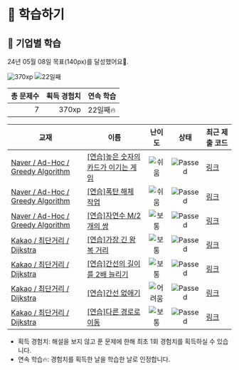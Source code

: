 # 📖 학습하기

## 🚀 기업별 학습
24년 05월 08일 목표(140px)를 달성했어요🥳.

![370xp](https://img.shields.io/badge/EXP-370xp-%235cb85c.svg?for-the-badge)
![22일째](https://img.shields.io/badge/연속학습-22일째-%23E34F26.svg?for-the-badge)

|총 문제수|획득 경험치|연속 학습|
|---:|---:|---|
7|370xp|22일째🔥|

|교재|이름|난이도|상태|최근 제출 코드|
|---|---|:---:|:---:|---|
|[Naver / Ad-Hoc / Greedy Algorithm](https://www.codetree.ai/missions?missionId=14)|[[연습]높은 숫자의 카드가 이기는 게임](https://www.codetree.ai/missions/14/problems/a-high-number-of-cards-wins)|![쉬움][easy]|![Passed][passed]|[링크](https://github.com/softho0n/codetree-TILs/blob/main/240508/%EB%86%92%EC%9D%80%20%EC%88%AB%EC%9E%90%EC%9D%98%20%EC%B9%B4%EB%93%9C%EA%B0%80%20%EC%9D%B4%EA%B8%B0%EB%8A%94%20%EA%B2%8C%EC%9E%84/a-high-number-of-cards-wins.py)|
|[Naver / Ad-Hoc / Greedy Algorithm](https://www.codetree.ai/missions?missionId=14)|[[연습]폭탄 해체 작업](https://www.codetree.ai/missions/14/problems/the-bomb-dismantling)|![쉬움][easy]|![Passed][passed]|[링크](https://github.com/softho0n/codetree-TILs/blob/main/240508/%ED%8F%AD%ED%83%84%20%ED%95%B4%EC%B2%B4%20%EC%9E%91%EC%97%85/the-bomb-dismantling.py)|
|[Naver / Ad-Hoc / Greedy Algorithm](https://www.codetree.ai/missions?missionId=14)|[[연습]자연수 M/2개의 쌍](https://www.codetree.ai/missions/14/problems/m2-pairs-of-natural-numbers)|![보통][medium]|![Passed][passed]|[링크](https://github.com/softho0n/codetree-TILs/blob/main/240508/%EC%9E%90%EC%97%B0%EC%88%98%20M/2%EA%B0%9C%EC%9D%98%20%EC%8C%8D/m2-pairs-of-natural-numbers.py)|
|[Kakao / 최단거리 / Dijkstra](https://www.codetree.ai/missions?missionId=16)|[[연습]가장 긴 왕복 거리](https://www.codetree.ai/missions/16/problems/longest-round-trip)|![보통][medium]|![Passed][passed]|[링크](https://github.com/softho0n/codetree-TILs/blob/main/240508/%EA%B0%80%EC%9E%A5%20%EA%B8%B4%20%EC%99%95%EB%B3%B5%20%EA%B1%B0%EB%A6%AC/longest-round-trip.py)|
|[Kakao / 최단거리 / Dijkstra](https://www.codetree.ai/missions?missionId=16)|[[연습]간선의 길이를 2배 늘리기](https://www.codetree.ai/missions/16/problems/double-the-length-of-the-edge)|![보통][medium]|![Passed][passed]|[링크](https://github.com/softho0n/codetree-TILs/blob/main/240508/%EA%B0%84%EC%84%A0%EC%9D%98%20%EA%B8%B8%EC%9D%B4%EB%A5%BC%202%EB%B0%B0%20%EB%8A%98%EB%A6%AC%EA%B8%B0/double-the-length-of-the-edge.py)|
|[Kakao / 최단거리 / Dijkstra](https://www.codetree.ai/missions?missionId=16)|[[연습]간선 없애기](https://www.codetree.ai/missions/16/problems/eliminate-edges)|![어려움][hard]|![Passed][passed]|[링크](https://github.com/softho0n/codetree-TILs/blob/main/240508/%EA%B0%84%EC%84%A0%20%EC%97%86%EC%95%A0%EA%B8%B0/eliminate-edges.py)|
|[Kakao / 최단거리 / Dijkstra](https://www.codetree.ai/missions?missionId=16)|[[연습]다른 경로로 이동](https://www.codetree.ai/missions/16/problems/move-with-different-path)|![보통][medium]|![Passed][passed]|[링크](https://github.com/softho0n/codetree-TILs/blob/main/240508/%EB%8B%A4%EB%A5%B8%20%EA%B2%BD%EB%A1%9C%EB%A1%9C%20%EC%9D%B4%EB%8F%99/move-with-different-path.py)|


* 획득 경험치: 해설을 보지 않고 푼 문제에 한해 최초 1회 경험치를 획득하실 수 있습니다.
* 연속 학습🔥: 경험치를 획득한 날을 학습한 날로 인정합니다.










[b5]: https://img.shields.io/badge/Bronze_5-%235D3E31.svg
[b4]: https://img.shields.io/badge/Bronze_4-%235D3E31.svg
[b3]: https://img.shields.io/badge/Bronze_3-%235D3E31.svg
[b2]: https://img.shields.io/badge/Bronze_2-%235D3E31.svg
[b1]: https://img.shields.io/badge/Bronze_1-%235D3E31.svg
[s5]: https://img.shields.io/badge/Silver_5-%23394960.svg
[s4]: https://img.shields.io/badge/Silver_4-%23394960.svg
[s3]: https://img.shields.io/badge/Silver_3-%23394960.svg
[s2]: https://img.shields.io/badge/Silver_2-%23394960.svg
[s1]: https://img.shields.io/badge/Silver_1-%23394960.svg
[g5]: https://img.shields.io/badge/Gold_5-%23FFC433.svg
[g4]: https://img.shields.io/badge/Gold_4-%23FFC433.svg
[g3]: https://img.shields.io/badge/Gold_3-%23FFC433.svg
[g2]: https://img.shields.io/badge/Gold_2-%23FFC433.svg
[g1]: https://img.shields.io/badge/Gold_1-%23FFC433.svg
[p5]: https://img.shields.io/badge/Platinum_5-%2376DDD8.svg
[p4]: https://img.shields.io/badge/Platinum_4-%2376DDD8.svg
[p3]: https://img.shields.io/badge/Platinum_3-%2376DDD8.svg
[p2]: https://img.shields.io/badge/Platinum_2-%2376DDD8.svg
[p1]: https://img.shields.io/badge/Platinum_1-%2376DDD8.svg
[passed]: https://img.shields.io/badge/Passed-%23009D27.svg
[failed]: https://img.shields.io/badge/Failed-%23D24D57.svg
[easy]: https://img.shields.io/badge/쉬움-%235cb85c.svg?for-the-badge
[medium]: https://img.shields.io/badge/보통-%23FFC433.svg?for-the-badge
[hard]: https://img.shields.io/badge/어려움-%23D24D57.svg?for-the-badge
